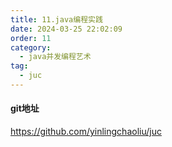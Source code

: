 ```yaml
---
title: 11.java编程实践
date: 2024-03-25 22:02:09
order: 11
category:
  - java并发编程艺术
tag:
  - juc
---
```

#### git地址

https://github.com/yinlingchaoliu/juc
